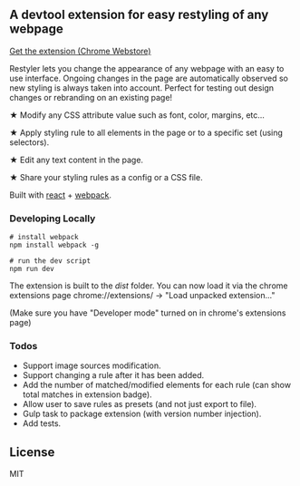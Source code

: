 ## A devtool extension for easy restyling of any webpage

[Get the extension (Chrome Webstore)](https://chrome.google.com/webstore/detail/restyler/ofkkcnbmhaodoaehikkibjanliaeffel)

Restyler lets you change the appearance of any webpage with an easy to use interface.
Ongoing changes in the page are automatically observed so new styling is always taken into account.
Perfect for testing out design changes or rebranding on an existing page!

★ Modify any CSS attribute value such as font, color, margins, etc...

★ Apply styling rule to all elements in the page or to a specific set (using selectors).

★ Edit any text content in the page.

★ Share your styling rules as a config or a CSS file.

Built with [react](https://facebook.github.io/react/) + [webpack](https://webpack.github.io/).

### Developing Locally

    # install webpack
    npm install webpack -g

    # run the dev script
    npm run dev

The extension is built to the _dist_ folder. 
You can now load it via the chrome extensions page chrome://extensions/ -> "Load unpacked extension..."

(Make sure you have "Developer mode" turned on in chrome's extensions page)

### Todos
* Support image sources modification.
* Support changing a rule after it has been added.
* Add the number of matched/modified elements for each rule (can show total matches in extension badge).
* Allow user to save rules as presets (and not just export to file).
* Gulp task to package extension (with version number injection).
* Add tests.

License
----
MIT
